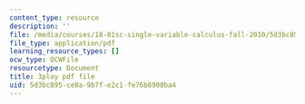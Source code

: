 ```yaml
---
content_type: resource
description: ''
file: /media/courses/18-01sc-single-variable-calculus-fall-2010/5d3bc895ce8a9b7fe2c1fe76b6908ba4_rqkvDrYmKcc.pdf
file_type: application/pdf
learning_resource_types: []
ocw_type: OCWFile
resourcetype: Document
title: 3play pdf file
uid: 5d3bc895-ce8a-9b7f-e2c1-fe76b6908ba4
---
```

